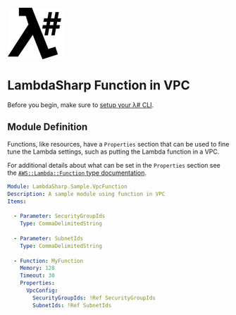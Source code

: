 ![λ#](../../src/DocFx/images/LambdaSharpLogo.png)

# LambdaSharp Function in VPC

Before you begin, make sure to [setup your λ# CLI](https://lambdasharp.net/articles/Setup.html).

## Module Definition

Functions, like resources, have a `Properties` section that can be used to fine tune the Lambda settings, such as putting the Lambda function in a VPC.

For additional details about what can be set in the `Properties` section see the [`AWS::Lambda::Function` type documentation](https://docs.aws.amazon.com/AWSCloudFormation/latest/UserGuide/aws-resource-lambda-function.html).

```yaml
Module: LambdaSharp.Sample.VpcFunction
Description: A sample module using function in VPC
Items:

  - Parameter: SecurityGroupIds
    Type: CommaDelimitedString

  - Parameter: SubnetIds
    Type: CommaDelimitedString

  - Function: MyFunction
    Memory: 128
    Timeout: 30
    Properties:
      VpcConfig:
        SecurityGroupIds: !Ref SecurityGroupIds
        SubnetIds: !Ref SubnetIds
```
